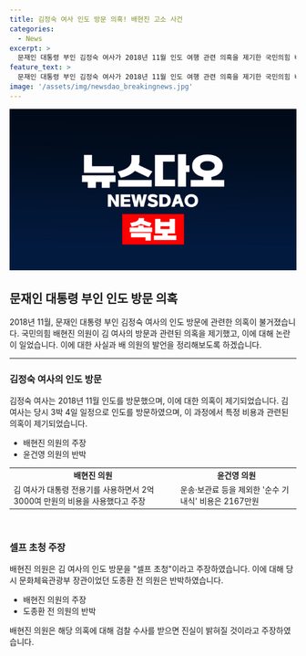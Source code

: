 ```yaml
---
title: 김정숙 여사 인도 방문 의혹! 배현진 고소 사건
categories:
  - News
excerpt: >
  문재인 대통령 부인 김정숙 여사가 2018년 11월 인도 여행 관련 의혹을 제기한 국민의힘 배현진 의원을 고소했다. 김 여사는 배 의원의 허위사실 유포와 명예훼손 혐의로 경찰에 고소장을 제출했으며, 의원은 김 여사의 인도 방문을 셀프 초청으로 주장하고 유포했다. 이에 대한 배 의원의 반박과 검찰의 수사를 향한 의견을 취합한 기사이다.
feature_text: >
  문재인 대통령 부인 김정숙 여사가 2018년 11월 인도 여행 관련 의혹을 제기한 국민의힘 배현진 의원을 고소했다. 김 여사는 배 의원의 허위사실 유포와 명예훼손 혐의로 경찰에 고소장을 제출했으며, 의원은 김 여사의 인도 방문을 셀프 초청으로 주장하고 유포했다. 이에 대한 배 의원의 반박과 검찰의 수사를 향한 의견을 취합한 기사이다.
image: '/assets/img/newsdao_breakingnews.jpg'
---
```


<p><img src="/assets/img/newsdao_breakingnews.jpg" alt="firstkoreanews 속보" /></p>

<h2 data-ke-size="size26">문재인 대통령 부인 인도 방문 의혹</h2>

<p data-ke-size="size16">2018년 11월, 문재인 대통령 부인 김정숙 여사의 인도 방문에 관련한 의혹이 불거졌습니다. 국민의힘 배현진 의원이 김 여사의 방문과 관련된 의혹을 제기했고, 이에 대해 논란이 일었습니다. 이에 대한 사실과 배 의원의 발언을 정리해보도록 하겠습니다.</p>

<hr>

<h3>김정숙 여사의 인도 방문</h3>

<p data-ke-size="size16">김정숙 여사는 2018년 11월 인도를 방문했으며, 이에 대한 의혹이 제기되었습니다. 김 여사는 당시 3박 4일 일정으로 인도를 방문하였으며, 이 과정에서 특정 비용과 관련된 의혹이 제기되었습니다.</p>

<ul>
  <li>배현진 의원의 주장</li>
  <li>윤건영 의원의 반박</li>
</ul>

<table>
  <tr>
    <td style="text-align: center; height: 17px;"><b>배현진 의원</b></td>
    <td style="text-align: center; height: 17px;"><b>윤건영 의원</b></td>
  </tr>
  <tr>
    <td>김 여사가 대통령 전용기를 사용하면서 2억3000여 만원의 비용을 사용했다고 주장</td>
    <td>운송·보관료 등을 제외한 '순수 기내식' 비용은 2167만원</td>
  </tr>
</table>

<p data-ke-size="size16">&nbsp;</p>

<h3>셀프 초청 주장</h3>

<p data-ke-size="size16">배현진 의원은 김 여사의 인도 방문을 "셀프 초청"이라고 주장하였습니다. 이에 대해 당시 문화체육관광부 장관이었던 도종환 전 의원은 반박하였습니다.</p>

<ul>
  <li>배현진 의원의 주장</li>
  <li>도종환 전 의원의 반박</li>
</ul>

<p data-ke-size="size16">배현진 의원은 해당 의혹에 대해 검찰 수사를 받으면 진실이 밝혀질 것이라고 주장하였습니다.</p>

